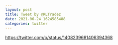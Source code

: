 ```yaml
--- 
layout: post 
title: Tweet by @RLTradez 
date: 2021-06-24 1624585488 
categories: twitter 
--- 
```

https://twitter.com/o/status/1408239681406394368